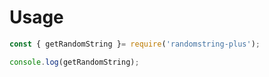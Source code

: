 # Usage

```js
const { getRandomString }= require('randomstring-plus');

console.log(getRandomString);
```
